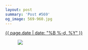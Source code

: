 ```yaml
---
layout: post
summary: 'Post #569'
og_image: 569-960.jpg
---
```


<div class="post">
 <time>
  <a href="/569">
   {{ page.date | date: "%B %-d, %Y" }}
  </a>
 </time>
 <a href="/569">
  <figure data-taken="10/23/2016">
   <img sizes="(min-width: 700px) 50vw, calc(100vw - 2rem)" src="{{ site.assets_url }}/569-480.jpg" srcset="{{ site.assets_url }}/569-240.jpg 240w, {{ site.assets_url }}/569-480.jpg 480w, {{ site.assets_url }}/569-720.jpg 720w, {{ site.assets_url }}/569-960.jpg 960w"/>
  </figure>
 </a>
</div>
